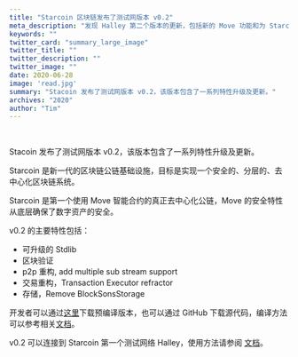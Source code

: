 ```yaml
---
title: "Starcoin 区块链发布了测试网版本 v0.2"
meta_description: "发现 Halley 第二个版本的更新，包括新的 Move 功能和为 Starcoin 用户带来的改进。"
keywords: ""
twitter_card: "summary_large_image"
twitter_title: ""
twitter_description: ""
twitter_image: ""
date: 2020-06-28
image: 'read.jpg'
summary: "Stacoin 发布了测试网版本 v0.2，该版本包含了一系列特性升级及更新。"
archives: "2020"
author: "Tim"
---
```


<br/>

Stacoin 发布了测试网版本 v0.2，该版本包含了一系列特性升级及更新。

Starcoin 是新一代的区块链公链基础设施，目标是实现一个安全的、分层的、去中心化区块链系统。

Starcoin 是第一个使用 Move 智能合约的真正去中心化公链，Move 的安全特性从底层确保了数字资产的安全。


v0.2 的主要特性包括：

- 可升级的 Stdlib
- 区块验证
- p2p 重构, add multiple sub stream support
- 交易重构，Transaction Executor refractor
- 存储，Remove BlockSonsStorage

开发者可以通过[这里](https://github.com/starcoinorg/starcoin/releases/tag/v0.2.0)下载预编译版本，也可以通过 GitHub 下载源代码，编译方法可以参考相关[文档](http://developer.starcoin.org/en/build/)。

v0.2 可以连接到 Starcoin 第一个测试网络 Halley，使用方法请参阅 [文档](http://developer.starcoin.org/en/runnetwork/)。
